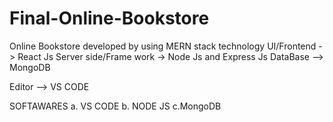 # Final-Online-Bookstore
Online Bookstore developed by using MERN stack technology
UI/Frontend -> React Js
Server side/Frame work -> Node Js and Express Js
DataBase --> MongoDB

Editor --> VS CODE


SOFTAWARES
a. VS CODE
b. NODE JS
c.MongoDB
